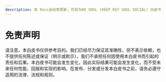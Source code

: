 ```yaml
---
description: 本 Docs会经常更新，可视为KK SOUL (KEEP KEY SOUL SOCIAL) 白皮书/路线图
---
```


# 免责声明

请注意，本白皮书仅供参考目的。我们已经尽力保证其准确性，但不表示依赖，也不提供任何陈述或保证（明示或默示）。我们不承担任何因使用本白皮书而引起的责任和后果。本白皮书可能会发生变化，因此实际结果可能会发生变化，而不受未来任何性能、回报和实现的影响。在发布、分发或分发本白皮书之前，请务必遵守适用的法律、法规和规则。
